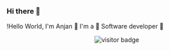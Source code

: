 ### Hi there 👋

<!--
**anjanhub/anjanhub** is a ✨ _special_ ✨ repository because its `README.md` (this file) appears on your GitHub profile.

Here are some ideas to get you started:

- 🔭 I’m currently working on ...
- 🌱 I’m currently learning ...
- 👯 I’m looking to collaborate on ...
- 🤔 I’m looking for help with ...
- 💬 Ask me about ...
- 📫 How to reach me: ...
- 😄 Pronouns: ...
- ⚡ Fun fact: ...
-->

!Hello World, I'm Anjan 👋 I'm a 🚀 Software developer 🚀

<p  align="center">
  <img src="https://visitor-badge.glitch.me/badge?page_id=anjanhub.anjanhub" alt="visitor badge"/>
</p>
